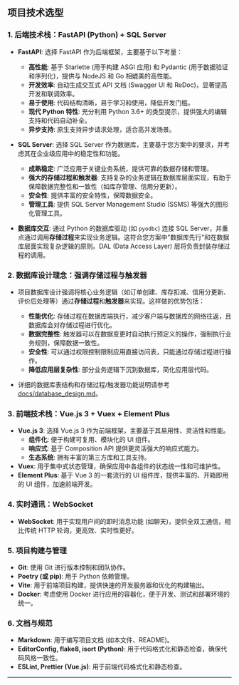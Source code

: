 ## 项目技术选型

### 1. 后端技术栈：FastAPI (Python) + SQL Server

*   **FastAPI**: 选择 FastAPI 作为后端框架，主要基于以下考量：
    *   **高性能**: 基于 Starlette (用于构建 ASGI 应用) 和 Pydantic (用于数据验证和序列化)，提供与 NodeJS 和 Go 相媲美的高性能。
    *   **开发效率**: 自动生成交互式 API 文档 (Swagger UI 和 ReDoc)，显著提高开发和联调效率。
    *   **易于使用**: 代码结构清晰，易于学习和使用，降低开发门槛。
    *   **现代 Python 特性**: 充分利用 Python 3.6+ 的类型提示，提供强大的编辑支持和代码自动补全。
    *   **异步支持**: 原生支持异步请求处理，适合高并发场景。

*   **SQL Server**: 选择 SQL Server 作为数据库，主要基于您方案中的要求，并考虑其在企业级应用中的稳定性和功能。
    *   **成熟稳定**: 广泛应用于关键业务系统，提供可靠的数据存储和管理。
    *   **强大的存储过程和触发器**: 支持复杂的业务逻辑在数据库层面实现，有助于保障数据完整性和一致性（如库存管理、信用分更新）。
    *   **安全性**: 提供丰富的安全特性，保障数据安全。
    *   **管理工具**: 提供 SQL Server Management Studio (SSMS) 等强大的图形化管理工具。

*   **数据库交互**: 通过 Python 的数据库驱动 (如 `pyodbc`) 连接 SQL Server，并重点通过调用**存储过程**来实现业务逻辑。这符合您方案中"数据库先行"和在数据库层面实现复杂逻辑的原则。DAL (Data Access Layer) 层将负责封装存储过程的调用。

### 2. 数据库设计理念：强调存储过程与触发器

*   项目数据库设计强调将核心业务逻辑（如订单创建、库存扣减、信用分更新、评价后处理等）通过**存储过程**和**触发器**来实现。这样做的优势包括：
    *   **性能优化**: 存储过程在数据库端执行，减少客户端与数据库的网络往返，且数据库会对存储过程进行优化。
    *   **数据完整性**: 触发器可以在数据变更时自动执行预定义的操作，强制执行业务规则，保障数据一致性。
    *   **安全性**: 可以通过权限控制限制应用直接访问表，只能通过存储过程进行操作。
    *   **降低应用层复杂性**: 部分业务逻辑下沉到数据库，简化应用层代码。

*   详细的数据库表结构和存储过程/触发器功能说明请参考 [docs/database_design.md](./database_design.md)。

### 3. 前端技术栈：Vue.js 3 + Vuex + Element Plus

*   **Vue.js 3**: 选择 Vue.js 3 作为前端框架，主要基于其易用性、灵活性和性能。
    *   **组件化**: 便于构建可复用、模块化的 UI 组件。
    *   **响应式**: 基于 Composition API 提供更灵活强大的响应式能力。
    *   **生态系统**: 拥有丰富的第三方库和工具支持。
*   **Vuex**: 用于集中式状态管理，确保应用中各组件的状态统一性和可维护性。
*   **Element Plus**: 基于 Vue 3 的一套流行的 UI 组件库，提供丰富的、开箱即用的 UI 组件，加速前端开发。

### 4. 实时通讯：WebSocket

*   **WebSocket**: 用于实现用户间的即时消息功能 (如聊天)，提供全双工通信，相比传统 HTTP 轮询，更高效、实时性更好。

### 5. 项目构建与管理

*   **Git**: 使用 Git 进行版本控制和团队协作。
*   **Poetry (或 pip)**: 用于 Python 依赖管理。
*   **Vite**: 用于前端项目构建，提供快速的开发服务器和优化的构建输出。
*   **Docker**: 考虑使用 Docker 进行应用的容器化，便于开发、测试和部署环境的统一。

### 6. 文档与规范

*   **Markdown**: 用于编写项目文档 (如本文件、README)。
*   **EditorConfig, flake8, isort (Python)**: 用于代码格式化和静态检查，确保代码风格一致性。
*   **ESLint, Prettier (Vue.js)**: 用于前端代码格式化和静态检查。

--- 